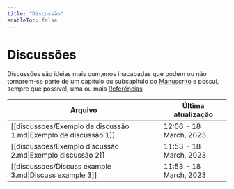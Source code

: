 ```yaml
---
title: "Discussão"
enableToc: false
---
```

# Discussões

Discussões são ideias mais oum,enos inacabadas que podem ou não tornarem-se parte de um capítulo ou subcapítulo do [Manuscrito](main_pages/manuscrito.md) e possui, sempre que possível, uma ou mais [Referências](main_pages/referencias.md)

 | Arquivo                                                          | Última atualização      |
| ---------------------------------------------------------------- | ----------------------- |
| [[discussoes/Exemplo de discussão 1.md\|Exemplo de discussão 1]] | 12:06  - 18 March, 2023 |
| [[discussoes/Exemplo discussão 2.md\|Exemplo discussão 2]]       | 11:53  - 18 March, 2023 |
| [[discussoes/Discuss example 3.md\|Discuss example 3]]           | 11:53  - 18 March, 2023 |

